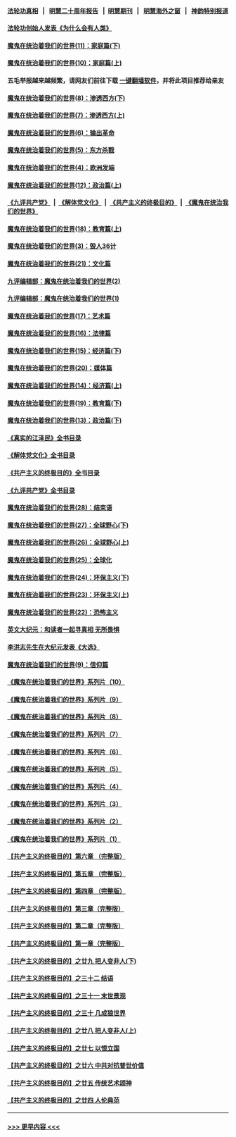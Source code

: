 #### [法轮功真相](https://github.com/gfw-breaker/truth/blob/master/README.md?t=0) &nbsp;&nbsp;|&nbsp;&nbsp; [明慧二十周年报告](https://github.com/gfw-breaker/mh-reports/blob/master/README.md?t=0) &nbsp;&nbsp;|&nbsp;&nbsp;[明慧期刊](https://github.com/gfw-breaker/mh-qikan) &nbsp;&nbsp;|&nbsp;&nbsp; [明慧海外之窗](https://github.com/gfw-breaker/mh-news/blob/master/README.md?t=0) &nbsp;&nbsp;|&nbsp;&nbsp; [神韵特别报道](https://github.com/gfw-breaker/mh-news/blob/master/shenyun.md?t=0)
#### [法轮功创始人发表《为什么会有人类》](../pages/nsc422/n13912117.md?t=02022143) 
#### [魔鬼在统治着我们的世界(11)：家庭篇(下)](../pages/nsc422/n10440961.md?t=02022143) 
#### [魔鬼在统治着我们的世界(10)：家庭篇(上)](../pages/nsc422/n10435448.md?t=02022143) 
#### 五毛举报越来越频繁，请网友们前往下载 [一键翻墙软件](https://github.com/gfw-breaker/ssr-accounts)，并将此项目推荐给亲友
#### [魔鬼在统治着我们的世界(8)：渗透西方(下)](../pages/nsc422/n10429603.md?t=02022143) 
#### [魔鬼在统治着我们的世界(7)：渗透西方(上)](../pages/nsc422/n10426013.md?t=02022143) 
#### [魔鬼在统治着我们的世界(6)：输出革命](../pages/nsc422/n10421536.md?t=02022143) 
#### [魔鬼在统治着我们的世界(5)：东方杀戮](../pages/nsc422/n10417707.md?t=02022143) 
#### [魔鬼在统治着我们的世界(4)：欧洲发端](../pages/nsc422/n10414890.md?t=02022143) 
#### [魔鬼在统治着我们的世界(12)：政治篇(上)](../pages/nsc422/n10444576.md?t=02022143) 
#### [《九评共产党》](https://github.com/begood0513/9ping.md/blob/master/README.md) &nbsp;|&nbsp; [《解体党文化》](../../../../jtdwh.md/blob/master/README.md)  &nbsp;|&nbsp; [《共产主义的终极目的》](../../../../gczydzjmd.md/blob/master/README.md) &nbsp;|&nbsp; [《魔鬼在统治我们的世界》](../../../../mgztzwmdsj.md/blob/master/README.md) 
#### [魔鬼在统治着我们的世界(18)：教育篇(上)](../pages/nsc422/n10526970.md?t=02022143) 
#### [魔鬼在统治着我们的世界(3)：毁人36计](../pages/nsc422/n10411583.md?t=02022143) 
#### [魔鬼在统治着我们的世界(21)：文化篇](../pages/nsc422/n10597706.md?t=02022143) 
#### [九评编辑部：魔鬼在统治着我们的世界(2)](../pages/nsc422/n10410036.md?t=02022143) 
#### [九评编辑部：魔鬼在统治着我们的世界(1)](../pages/nsc422/n10406825.md?t=02022143) 
#### [魔鬼在统治着我们的世界(17)：艺术篇](../pages/nsc422/n10499093.md?t=02022143) 
#### [魔鬼在统治着我们的世界(16)：法律篇](../pages/nsc422/n10485969.md?t=02022143) 
#### [魔鬼在统治着我们的世界(15)：经济篇(下)](../pages/nsc422/n10469975.md?t=02022143) 
#### [魔鬼在统治着我们的世界(20)：媒体篇](../pages/nsc422/n10586579.md?t=02022143) 
#### [魔鬼在统治着我们的世界(14)：经济篇(上)](../pages/nsc422/n10457370.md?t=02022143) 
#### [魔鬼在统治着我们的世界(19)：教育篇(下)](../pages/nsc422/n10564808.md?t=02022143) 
#### [魔鬼在统治着我们的世界(13)：政治篇(下)](../pages/nsc422/n10448270.md?t=02022143) 
#### [《真实的江泽民》全书目录](../pages/nsc422/n13721399.md?t=02022143) 
#### [《解体党文化》全书目录](../pages/nsc422/n13721157.md?t=02022143) 
#### [《共产主义的终极目的》全书目录](../pages/nsc422/n13721048.md?t=02022143) 
#### [《九评共产党》全书目录](../pages/nsc422/n13708085.md?t=02022143) 
#### [魔鬼在统治着我们的世界(28)：结束语](../pages/nsc422/n10936246.md?t=02022143) 
#### [魔鬼在统治着我们的世界(27)：全球野心(下)](../pages/nsc422/n10928319.md?t=02022143) 
#### [魔鬼在统治着我们的世界(26)：全球野心(上)](../pages/nsc422/n10900318.md?t=02022143) 
#### [魔鬼在统治着我们的世界(25)：全球化](../pages/nsc422/n10788205.md?t=02022143) 
#### [魔鬼在统治着我们的世界(24)：环保主义(下)](../pages/nsc422/n10695307.md?t=02022143) 
#### [魔鬼在统治着我们的世界(23)：环保主义(上)](../pages/nsc422/n10688613.md?t=02022143) 
#### [魔鬼在统治着我们的世界(22)：恐怖主义](../pages/nsc422/n10614727.md?t=02022143) 
#### [英文大纪元：和读者一起寻真相 无所畏惧](../pages/nsc422/n12542027.md?t=02022143) 
#### [李洪志先生在大纪元发表《大选》](../pages/nsc422/n12534746.md?t=02022143) 
#### [魔鬼在统治着我们的世界(9)：信仰篇](../pages/nsc422/n10432159.md?t=02022143) 
#### [《魔鬼在统治着我们的世界》系列片（10）](../pages/nsc422/n12292670.md?t=02022143) 
#### [《魔鬼在统治着我们的世界》系列片（9）](../pages/nsc422/n12290859.md?t=02022143) 
#### [《魔鬼在统治着我们的世界》系列片（8）](../pages/nsc422/n12287445.md?t=02022143) 
#### [《魔鬼在统治着我们的世界》系列片（7）](../pages/nsc422/n12283425.md?t=02022143) 
#### [《魔鬼在统治着我们的世界》系列片（6）](../pages/nsc422/n12282314.md?t=02022143) 
#### [《魔鬼在统治着我们的世界》系列片（5）](../pages/nsc422/n12281419.md?t=02022143) 
#### [《魔鬼在统治着我们的世界》系列片（4）](../pages/nsc422/n12274024.md?t=02022143) 
#### [《魔鬼在统治着我们的世界》系列片（3）](../pages/nsc422/n12271322.md?t=02022143) 
#### [《魔鬼在统治着我们的世界》系列片（2）](../pages/nsc422/n12269049.md?t=02022143) 
#### [《魔鬼在统治着我们的世界》系列片（1）](../pages/nsc422/n12267575.md?t=02022143) 
#### [【共产主义的终极目的】第六章 （完整版）](../pages/nsc422/n11428913.md?t=02022143) 
#### [【共产主义的终极目的】第五章 （完整版）](../pages/nsc422/n11428912.md?t=02022143) 
#### [【共产主义的终极目的】第四章 （完整版）](../pages/nsc422/n11428907.md?t=02022143) 
#### [【共产主义的终极目的】第三章（完整版）](../pages/nsc422/n11428848.md?t=02022143) 
#### [【共产主义的终极目的】第二章（完整版）](../pages/nsc422/n11428831.md?t=02022143) 
#### [【共产主义的终极目的】第一章（完整版）](../pages/nsc422/n11417651.md?t=02022143) 
#### [【共产主义的终极目的】之廿九 把人变非人(下)](../pages/nsc422/n11344140.md?t=02022143) 
#### [【共产主义的终极目的】之三十二 结语](../pages/nsc422/n11360535.md?t=02022143) 
#### [【共产主义的终极目的】之三十一 末世景观](../pages/nsc422/n11351129.md?t=02022143) 
#### [【共产主义的终极目的】之三十 几成狼世界](../pages/nsc422/n11348280.md?t=02022143) 
#### [【共产主义的终极目的】之廿八 把人变非人(上)](../pages/nsc422/n11340492.md?t=02022143) 
#### [【共产主义的终极目的】之廿七 以恨立国](../pages/nsc422/n11336944.md?t=02022143) 
#### [【共产主义的终极目的】之廿六 中共对抗普世价值](../pages/nsc422/n11324785.md?t=02022143) 
#### [【共产主义的终极目的】之廿五 传统艺术颂神](../pages/nsc422/n11296396.md?t=02022143) 
#### [【共产主义的终极目的】之廿四 人伦典范](../pages/nsc422/n11296397.md?t=02022143) 

----
#### [ >>> 更早内容 <<< ](../indexes/nsc422-earlier.md)
